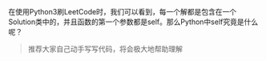 在使用Python3刷LeetCode时，我们可以看到，每一个解都是包含在一个Solution类中的，并且函数的第一个参数都是self。那么Python中self究竟是什么呢？
>推荐大家自己动手写写代码，将会极大地帮助理解
